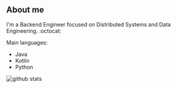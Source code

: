## About me 

<!--
**raulmanzas/raulmanzas** is a ✨ _special_ ✨ repository because its `README.md` (this file) appears on your GitHub profile.

Here are some ideas to get you started:

- 🔭 I’m currently working on ...
- 🌱 I’m currently learning ...
- 👯 I’m looking to collaborate on ...
- 🤔 I’m looking for help with ...
- 💬 Ask me about ...
- 📫 How to reach me: ...
- 😄 Pronouns: ...
- ⚡ Fun fact: ...
-->
I'm a Backend Engineer focused on Distributed Systems and Data Engineering. :octocat:

Main languages:
- Java
- Kotlin
- Python

![github stats](https://github-readme-stats.vercel.app/api?username=raulmanzas&show_icons=true&theme=dark)
